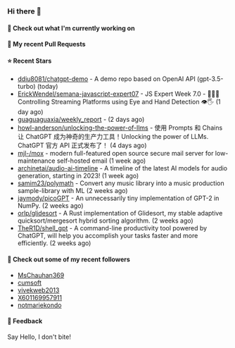### Hi there 👋

#### 👷 Check out what I'm currently working on

#### 🔨 My recent Pull Requests


#### ⭐ Recent Stars

- [ddiu8081/chatgpt-demo](https://github.com/ddiu8081/chatgpt-demo) - A demo repo based on OpenAI API (gpt-3.5-turbo) (today)
- [ErickWendel/semana-javascript-expert07](https://github.com/ErickWendel/semana-javascript-expert07) - JS Expert Week 7.0 - 🙅🤏🏻 Controlling Streaming Platforms using Eye and Hand Detection 👁🖐 (1 day ago)
- [guaguaguaxia/weekly_report](https://github.com/guaguaguaxia/weekly_report) -  (2 days ago)
- [howl-anderson/unlocking-the-power-of-llms](https://github.com/howl-anderson/unlocking-the-power-of-llms) - 使用 Prompts 和 Chains 让 ChatGPT 成为神奇的生产力工具！Unlocking the power of LLMs. ChatGPT 官方 API 正式发布了！ (4 days ago)
- [mjl-/mox](https://github.com/mjl-/mox) - modern full-featured open source secure mail server for low-maintenance self-hosted email (1 week ago)
- [archinetai/audio-ai-timeline](https://github.com/archinetai/audio-ai-timeline) - A timeline of the latest AI models for audio generation, starting in 2023! (1 week ago)
- [samim23/polymath](https://github.com/samim23/polymath) - Convert any music library into a music production sample-library with ML (2 weeks ago)
- [jaymody/picoGPT](https://github.com/jaymody/picoGPT) - An unnecessarily tiny implementation of GPT-2 in NumPy. (2 weeks ago)
- [orlp/glidesort](https://github.com/orlp/glidesort) - A Rust implementation of Glidesort, my stable adaptive quicksort/mergesort hybrid sorting algorithm.  (2 weeks ago)
- [TheR1D/shell_gpt](https://github.com/TheR1D/shell_gpt) - A command-line productivity tool powered by ChatGPT, will help you accomplish your tasks faster and more efficiently. (2 weeks ago)

#### 👯 Check out some of my recent followers

- [MsChauhan369](https://github.com/MsChauhan369)
- [cumsoft](https://github.com/cumsoft)
- [vivekweb2013](https://github.com/vivekweb2013)
- [X601169957911](https://github.com/X601169957911)
- [notmariekondo](https://github.com/notmariekondo)

#### 💬 Feedback

Say Hello, I don't bite!